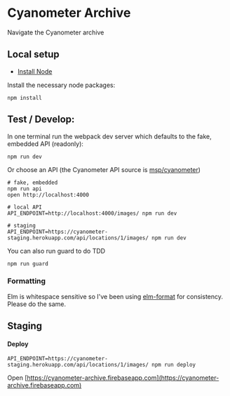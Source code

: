 # Cyanometer Archive
Navigate the Cyanometer archive


## Local setup

- [Install Node](https://nodejs.org/en/download/)

Install the necessary node packages:

```
npm install
```

## Test / Develop:

In one terminal run the webpack dev server which defaults to the fake, embedded API (readonly):

```
npm run dev
```

Or choose an API (the Cyanometer API source is [msp/cyanometer](https://github.com/msp/cyanometer))

```
# fake, embedded
npm run api
open http://localhost:4000

# local API
API_ENDPOINT=http://localhost:4000/images/ npm run dev

# staging
API_ENDPOINT=https://cyanometer-staging.herokuapp.com/api/locations/1/images/ npm run dev
```

You can also run guard to do TDD

```
npm run guard
```

### Formatting

Elm is whitespace sensitive so I've been using [elm-format](https://atom.io/packages/elm-format) for consistency. Please do the same.



## Staging

#### Deploy

```
API_ENDPOINT=https://cyanometer-staging.herokuapp.com/api/locations/1/images/ npm run deploy
```

Open [https://cyanometer-archive.firebaseapp.com](https://cyanometer-archive.firebaseapp.com)
